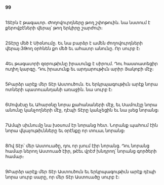 **99**

\
1Տէրն է թագաւոր. Ժողովուրդները թող շփոթուին. նա նստում է քերովբէների վերայ՝ թող երկիրը շարժուի։

\
2Տէրը մեծ է Սիօնումը. Եւ նա բարձր է ամեն ժողովուրդների վերայ։3Թող օրհնեն քո մեծ եւ ահաւոր անունը. Որ սուրբ է։

\
4Եւ թագաւորի զօրութիւնը իրաւունք է սիրում. Դու հաստատեցիր ուղիղ կարգը. Դու իրաւունք եւ արդարութիւն արիր Յակոբի մէջ։

\
5Բարձր արէք մեր Տէր Աստուծուն. Եւ երկրպագութիւն արէք նորա ոտների պատուանդանի առաջին. նա սուրբ է։

\
6Մովսէսը եւ Ահարօնը նորա քահանաների մէջ, եւ Սամուէլը նորա անունը կանչողների մէջ, դէպի Տէրը կանչեցին եւ նա լսեց նորանց։

\
7Ամպի սիւնումը նա խօսում էր նորանց հետ. Նորանք պահում էին նորա վկայութիւնները եւ օրէնքը որ տուաւ նորանց։

\
8Ով Տէր՝ մեր Աստուածը, դու որ լսում էիր նորանց. Դու նորանց համար ներող Աստուած էիր, թէեւ վրէժ խնդրող՝ նորանց գործերի համար։

\
9Բարձր արէք մեր Տէր Աստուծուն եւ երկրպագութիւն արէք դէպի նորա սուրբ սարը, որ մեր Տէր Աստուածը սուրբ է։
